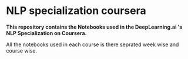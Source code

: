 # NLP specialization coursera

**This repository contains the Notebooks used in the DeepLearning.ai 's NLP Specialization on Coursera.**


All the notebooks used in each course is there seprated week wise and course wise.

